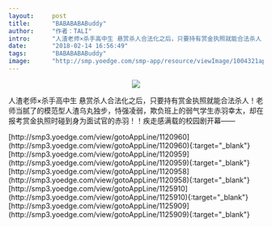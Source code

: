 ```yaml
---
layout:     post
title:      "BABABABABuddy"
author:     "作者：TALI"
intro:      "人渣老师×杀手高中生 悬赏杀人合法化之后，只要持有赏金执照就能合法杀人！老师当腻了的模范型人渣乌丸独步，恃强凌弱，欺负班上的弱气学生赤羽幸太，却在报考赏金执照时碰到身为面试官的赤羽！！疾走感满载的校园剧开幕——"
date:       "2018-02-14 16:56:49"
tags:       "BABABABABuddy"
image:      "http://smp.yoedge.com/smp-app/resource/viewImage/1004321appline.png"
---
```

<div style="text-align: center">
<p><img src="http://smp.yoedge.com/smp-app/resource/viewImage/1004321appline.png"/></p>
</div>
<p class="post-meta">
<span>人渣老师×杀手高中生 悬赏杀人合法化之后，只要持有赏金执照就能合法杀人！老师当腻了的模范型人渣乌丸独步，恃强凌弱，欺负班上的弱气学生赤羽幸太，却在报考赏金执照时碰到身为面试官的赤羽！！疾走感满载的校园剧开幕——</span>
</p>
[http://smp3.yoedge.com/view/gotoAppLine/1120960](http://smp3.yoedge.com/view/gotoAppLine/1120960){:target="_blank"}
[http://smp3.yoedge.com/view/gotoAppLine/1120959](http://smp3.yoedge.com/view/gotoAppLine/1120959){:target="_blank"}
[http://smp3.yoedge.com/view/gotoAppLine/1120958](http://smp3.yoedge.com/view/gotoAppLine/1120958){:target="_blank"}
[http://smp3.yoedge.com/view/gotoAppLine/1125910](http://smp3.yoedge.com/view/gotoAppLine/1125910){:target="_blank"}
[http://smp3.yoedge.com/view/gotoAppLine/1125909](http://smp3.yoedge.com/view/gotoAppLine/1125909){:target="_blank"}


